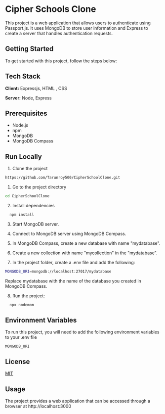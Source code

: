 
# Cipher Schools Clone


This project is a web application that allows users to authenticate using Passport.js. It uses MongoDB to store user information and Express to create a server that handles authentication requests.


## Getting Started
To get started with this project, follow the steps below:
## Tech Stack

**Client:** Expressjs, HTML , CSS

**Server:** Node, Express


## Prerequisites


- Node.js
- npm
- MongoDB
- MongoDB Compass


## Run Locally

1) Clone the project

```bash
https://github.com/Tarunroy500/CipherSchoolClone.git
```

1) Go to the project directory

```bash
cd CipherSchoolClone
```

2) Install dependencies

```bash
  npm install
```



3) Start MongoDB server.

4) Connect to MongoDB server using MongoDB Compass.

5) In MongoDB Compass, create a new database with name "mydatabase".

6) Create a new collection with name "mycollection" in the "mydatabase". 
7) In the project folder, create a .env file and add the following:
```bash
MONGODB_URI=mongodb://localhost:27017/mydatabase
```
Replace mydatabase with the name of the database you created in MongoDB Compass.

8) Run the project:

```bash
  npx nodemon
```
## Environment Variables

To run this project, you will need to add the following environment variables to your .env file

`MONGODB_URI`




## License

[MIT](https://choosealicense.com/licenses/mit/)


## Usage

The project provides a web application that can be accessed through a browser at http://localhost:3000
